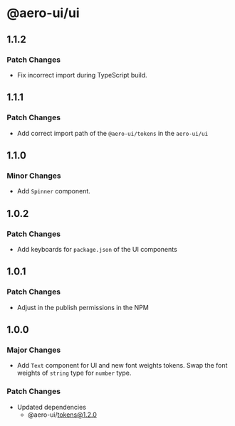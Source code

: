 # @aero-ui/ui

## 1.1.2

### Patch Changes

- Fix incorrect import during TypeScript build.

## 1.1.1

### Patch Changes

- Add correct import path of the `@aero-ui/tokens` in the `aero-ui/ui`

## 1.1.0

### Minor Changes

- Add `Spinner` component.

## 1.0.2

### Patch Changes

- Add keyboards for `package.json` of the UI components

## 1.0.1

### Patch Changes

- Adjust in the publish permissions in the NPM

## 1.0.0

### Major Changes

- Add `Text` component for UI and new font weights tokens. Swap the font weights of `string` type for `number` type.

### Patch Changes

- Updated dependencies
  - @aero-ui/tokens@1.2.0
